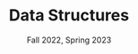 ---
title: "Data Structures"
collection: teaching
type: "COP3530"
permalink: /teaching/COP-3530
venue: "Florida International University"
date: Fall 2022, Spring 2023
location: "Miami, USA"
---